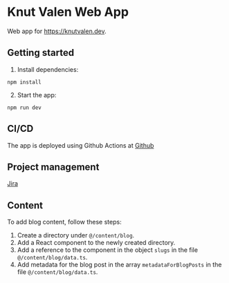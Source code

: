 # Knut Valen Web App

Web app for https://knutvalen.dev.

## Getting started

1. Install dependencies:

```shell
npm install
```

2. Start the app:

```shell
npm run dev
```

## CI/CD

The app is deployed using Github Actions at [Github](https://github.com/knutvalen/knutvalen-web-app)

## Project management

[Jira](https://knutvalen.atlassian.net/jira)

## Content

To add blog content, follow these steps:

1. Create a directory under `@/content/blog`.
2. Add a React component to the newly created directory.
3. Add a reference to the component in the object `slugs` in the file `@/content/blog/data.ts`.
4. Add metadata for the blog post in the array `metadataForBlogPosts` in the file `@/content/blog/data.ts`.
